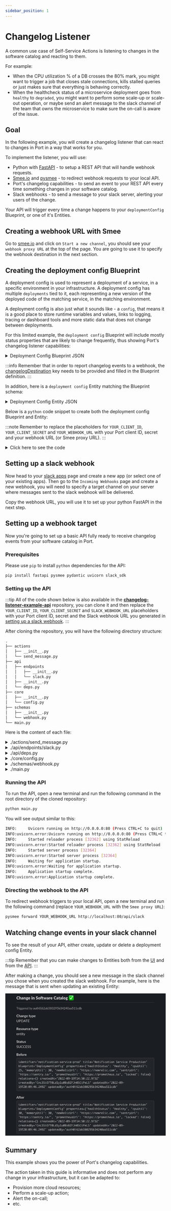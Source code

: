 ```yaml
---
sidebar_position: 1
---
```


# Changelog Listener

A common use case of Self-Service Actions is listening to changes in the software catalog and reacting to them.

For example:

- When the CPU utilization % of a DB crosses the 80% mark, you might want to trigger a job that closes stale connections, kills stalled queries or just makes sure that everything is behaving correctly.
- When the healthcheck status of a microservice deployment goes from `healthy` to `degraded`, you might want to perform some scale-up or scale-out operation, or maybe send an alert message to the slack channel of the team that owns the microservice to make sure the on-call is aware of the issue.

## Goal

In the following example, you will create a changelog listener that can react to changes in Port in a way that works for you.

To implement the listener, you will use:

- Python with [FastAPI](https://fastapi.tiangolo.com/) - to setup a REST API that will handle webhook requests.
- [Smee.io](https://smee.io) and [pysmee](https://pypi.org/project/pysmee/) - to redirect webhook requests to your local API.
- Port's changelog capabilities - to send an event to your REST API every time something changes in your software catalog.
- Slack webhooks - to send a message to your slack server, alerting your users of the change.

Your API will trigger every time a change happens to your `deploymentConfig` Blueprint, or one of it's Entities.

## Creating a webhook URL with Smee

Go to [smee.io](https://smee.io) and click on `Start a new channel`, you should see your `webhook proxy URL` at the top of the page. You are going to use it to specify the webhook destination in the next section.

## Creating the deployment config Blueprint

A deployment config is used to represent a deployment of a service, in a specific environment in your infrastructure. A deployment config has multiple `deployments` tied to it, each representing a new version of the deployed code of the matching service, in the matching environment.

A deployment config is also just what it sounds like - a `config`, that means it is a good place to store runtime variables and values, links to logging, tracing or dashboard tools and more static data that does not change between deployments.

For this limited example, the `deployment config` Blueprint will include mostly status properties that are likely to change frequently, thus showing Port's changelog listener capabilities:

<details>
<summary>Deployment Config Blueprint JSON</summary>

```json showLineNumbers
{
  "identifier": "DeploymentConfig",
  "title": "Deployment Config",
  "icon": "Microservice",
  "schema": {
    "properties": {
      "healthStatus": {
        "type": "string",
        "title": "Health Status",
        "enum": ["Healthy", "Degraded", "Crashed", "Restarting"],
        "enumColors": {
          "Healthy": "green",
          "Degraded": "orange",
          "Crashed": "red",
          "Restarting": "yellow"
        }
      },
      "cpuUtil": {
        "type": "number",
        "title": "CPU Utilization"
      },
      "memoryUtil": {
        "type": "number",
        "title": "Memory Utilization"
      },
      "newRelicUrl": {
        "type": "string",
        "format": "url",
        "title": "New Relic",
        "description": "Link to the new relic dashboard of the service"
      },
      "sentryUrl": {
        "type": "string",
        "format": "url",
        "title": "Sentry URL",
        "description": "Link to the new sentry dashboard of the service"
      },
      "prometheusUrl": {
        "type": "string",
        "format": "url",
        "title": "Prometheus URL"
      },
      "locked": {
        "type": "boolean",
        "title": "Locked",
        "default": false,
        "description": "Are deployments currently allowed for this configuration",
        "icon": "Lock"
      }
    },
    "required": []
  },
  "mirrorProperties": {},
  "formulaProperties": {},
  "relations": {},
  "changelogDestination": {
    "type": "WEBHOOK",
    "url": "YOUR_WEBHOOK_URL"
  }
}
```

</details>

:::info
Remember that in order to report changelog events to a webhook, the [changelogDestination](../../../platform-overview/port-components/blueprint.md#changelog-destination) key needs to be provided and filled in the Blueprint definition.
:::

In addition, here is a `deployment config` Entity matching the Blueprint schema:

<details>
<summary>Deployment Config Entity JSON</summary>

```json showLineNumbers
{
  "identifier": "notification-service-prod",
  "title": "Notification Service Production",
  "properties": {
    "healthStatus": "Healthy",
    "cpuUtil": 25,
    "memoryUtil": 30,
    "newRelicUrl": "https://newrelic.com",
    "sentryUrl": "https://sentry.io/",
    "prometheusUrl": "https://prometheus.io",
    "locked": false
  },
  "relations": {}
}
```

</details>

Below is a `python` code snippet to create both the deployment config Blueprint and Entity:

:::note
Remember to replace the placeholders for `YOUR_CLIENT_ID`, `YOUR_CLIENT_SECRET` and `YOUR_WEBHOOK_URL` with your Port client ID, secret and your webhook URL (or Smee proxy URL).
:::

<details>
<summary>Click here to see the code</summary>

```python showLineNumbers
import requests

CLIENT_ID = 'YOUR_CLIENT_ID'
CLIENT_SECRET = 'YOUR_CLIENT_SECRET'
WEBHOOK_URL = 'YOUR_WEBHOOK_URL'

API_URL = 'https://api.getport.io/v1'

target_blueprint = 'DeploymentConfig'

credentials = {'clientId': CLIENT_ID, 'clientSecret': CLIENT_SECRET}

token_response = requests.post(f'{API_URL}/auth/access_token', json=credentials)

access_token = token_response.json()['accessToken']

headers = {
    'Authorization': f'Bearer {access_token}'
}

blueprint = {
    "identifier": "DeploymentConfig",
    "title": "Deployment Config",
    "icon": "Microservice",
    "schema": {
        "properties": {
            "healthStatus": {
                "type": "string",
                "title": "Health Status",
                "enum": ["Healthy", "Degraded", "Crashed", "Restarting"],
                "enumColors": {
                    "Healthy": "green",
                    "Degraded": "orange",
                    "Crashed": "red",
                    "Restarting": "yellow"
                }
            },
            "cpuUtil": {
                "type": "number",
                "title": "CPU Utilization"
            },
            "memoryUtil": {
                "type": "number",
                "title": "Memory Utilization"
            },
            "newRelicUrl": {
                "type": "string",
                "format": "url",
                "title": "New Relic",
                "description": "Link to the new relic dashboard of the service"
            },
            "sentryUrl": {
                "type": "string",
                "format": "url",
                "title": "Sentry URL",
                "description": "Link to the new sentry dashboard of the service"
            },
            "prometheusUrl": {
                "type": "string",
                "format": "url",
                "title": "Prometheus URL"
            },
            "locked": {
                "type": "boolean",
                "title": "Locked",
                "default": False,
                "description": "Are deployments currently allowed for this configuration",
                "icon": "Lock"
            }
        },
        "required": []
    },
    "mirrorProperties": {},
    "formulaProperties": {},
    "relations": {},
    "changelogDestination": {
        "type": "WEBHOOK",
        "url": WEBHOOK_URL
    }
}

entity = {
    "identifier": "notification-service-prod",
    "title": "Notification Service Production",
    "properties": {
        "healthStatus": "Healthy",
        "cpuUtil": 25,
        "memoryUtil": 30,
        "newRelicUrl": "https://newrelic.com",
        "sentryUrl": "https://sentry.io/",
        "prometheusUrl": "https://prometheus.io",
        "locked": False
    },
    "relations": {}
}

blueprint_response = requests.post(f'{API_URL}/blueprints', headers=headers, json=blueprint)
print(blueprint_response.json())

entity_response = requests.post(f'{API_URL}/blueprints/{target_blueprint}/entities', json=entity, headers=headers)

print(entity_response.json())
```

</details>

## Setting up a slack webhook

Now head to your [slack apps](https://api.slack.com/apps) page and create a new app (or select one of your existing apps). Then go to the `Incoming Webhooks` page and create a new webhook, you will need to specify a target channel on your server where messages sent to the slack webhook will be delivered.

Copy the webhook URL, you will use it to set up your python FastAPI in the next step.

## Setting up a webhook target

Now you're going to set up a basic API fully ready to receive changelog events from your software catalog in Port.

### Prerequisites

Please use `pip` to install `python` dependencies for the API:

```bash showLineNumbers
pip install fastapi pysmee pydantic uvicorn slack_sdk
```

### Setting up the API

:::tip
All of the code shown below is also available in the [**changelog-listener-example-api**](https://github.com/port-labs/port-changelog-listener-example-api) repository, you can clone it and then replace the `YOUR_CLIENT_ID`, `YOUR_CLIENT_SECRET` and `SLACK_WEBHOOK_URL` placeholders with your Port client ID, secret and the Slack webhook URL you generated in [setting up a slack webhook](#setting-up-a-slack-webhook).
:::

After cloning the repository, you will have the following directory structure:

```
.
├── actions
│   ├── __init__.py
│   └── send_message.py
├── api
│   ├── endpoints
│   │   ├── __init__.py
│   │   └── slack.py
│   ├── __init__.py
│   └── deps.py
├── core
│   ├── __init__.py
│   └── config.py
├── schemas
│   ├── __init__.py
│   └── webhook.py
└── main.py
```

Here is the content of each file:

<details>
<summary>./actions/send_message.py</summary>

````python showLineNumbers title=./actions/send_message.py
from core.config import settings
import logging
from typing import Literal, Union
from slack_sdk.webhook import WebhookClient

logging.basicConfig(level=logging.INFO)
logger = logging.getLogger(__name__)


webhook = WebhookClient(settings.SLACK_WEBHOOK_URL)


def send_message_to_slack(
        event: str, resource_type: str,  status: str, before: dict, after: dict, triggered_by: str):
    try:
        logger.info(f"sending message to slack channel")
        response = webhook.send(
            blocks=[
                {
                    "type": "header",
                    "text": {
                        "type": "plain_text",
                        "text": "Change in Software Catalog :white_check_mark:"
                    }
                },
                {
                    "type": "divider"
                },
                {
                    "type": "context",
                    "elements": [
                        {
                            "type": "mrkdwn",
                            "text": f"Triggered by {triggered_by}"
                        }
                    ]
                },
                {
                    "type": "section",
                    "text": {
                        "type": "mrkdwn",
                        "text": f"*Change type*\n{event}"
                    }
                },
                {
                    "type": "section",
                    "text": {
                        "type": "mrkdwn",
                        "text": f"*Resource type*\n{resource_type}"
                    }
                },
                {
                    "type": "section",
                    "text": {
                        "type": "mrkdwn",
                        "text": f"*Status*\n{status}"
                    }
                },
                {
                    "type": "section",
                    "text": {
                        "type": "mrkdwn",
                        "text": f"*Before*\n```{before}```"
                    }
                },
                {
                    "type": "section",
                    "text": {
                        "type": "mrkdwn",
                        "text": f"*After*\n```{after}```"
                    }
                },
                {
                    "type": "divider"
                }
            ]
        )

        logger.info('message sent')
        return response.status_code
    except Exception as err:
        logger.error(f"error sending message: {err}")
        return 500

````

</details>

<details>
<summary>./api/endpoints/slack.py</summary>

```python showLineNumbers title=./api/endpoints/slack.py
import logging
from fastapi import APIRouter, Depends
from datetime import datetime

from actions import send_message
from api.deps import verify_webhook
from core.config import settings
from schemas.webhook import Webhook

logging.basicConfig(level=logging.INFO)
logger = logging.getLogger(__name__)

router = APIRouter()


@router.post("/slack", dependencies=[Depends(verify_webhook)])
async def handle_changelog_webhook(webhook: Webhook):
    logger.info(f"Webhook body: {webhook}")
    event = webhook.action
    resource_type = webhook.resourceType
    status = webhook.status
    before = webhook.diff.before
    after = webhook.diff.after
    triggered_by = webhook.trigger.by.userId
    response = send_message.send_message_to_slack(event, resource_type, status, before, after, triggered_by)
    return {
        "status": response
    }

```

</details>

<details>
<summary>./api/deps.py</summary>

```python showLineNumbers title=./api/deps.py
import base64
import hashlib
import hmac
from datetime import timedelta, timezone, datetime
from fastapi import Request, Header, HTTPException

from core.config import settings


async def verify_webhook(request: Request, x_port_timestamp: str = Header(), x_port_signature: str = Header()):
    try:
        body = await request.body()
        data = body if isinstance(body, str) else body.decode()
        to_sign = f"{x_port_timestamp}.{data}".encode()
        signature = hmac.new(settings.PORT_CLIENT_SECRET.encode(), to_sign, hashlib.sha256).digest()
        expected_sig = base64.b64encode(signature).decode()
        assert expected_sig == x_port_signature.split(",")[1]

        time_tolerance = timedelta(minutes=5)
        now = datetime.now(tz=timezone.utc)
        timestamp = datetime.fromtimestamp(float(x_port_timestamp) / 1000.0, tz=timezone.utc)
        assert (now - time_tolerance) <= timestamp <= (now + time_tolerance)
    except Exception:
        raise HTTPException(status_code=400, detail="x-port headers invalid")

```

</details>

<details>
<summary>./core/config.py</summary>

```python showLineNumbers title=./core/config.py
from pydantic import BaseSettings


class Settings(BaseSettings):
    PROJECT_NAME = "ChangelogRest"

    API_STR: str = "/api"

    PORT_API_URL: str = "https://api.getport.io/v1"
    PORT_CLIENT_ID: str = 'YOUR_CLIENT_ID'
    PORT_CLIENT_SECRET: str = 'YOUR_CLIENT_SECRET'
    SLACK_WEBHOOK_URL: str = "YOUR_WEBHOOK_URL"

    class Config:
        case_sensitive = True


settings = Settings()

```

</details>

<details>
<summary>./schemas/webhook.py</summary>

```python showLineNumbers title=./schemas/webhook.py
from typing import Optional, Union, Literal
from pydantic import BaseModel
from datetime import datetime


class By(BaseModel):
    orgId: str
    userId: str


class Trigger(BaseModel):
    by: By
    origin: Union[Literal['UI'], Literal['API']]
    at: datetime


class Context(BaseModel):
    blueprint: Optional[str]
    entity: Optional[str]
    runId: Optional[str]


class Before(BaseModel):
    identifier: str
    title: str
    blueprint: str
    properties: dict
    relations: dict
    createdAt: str
    createdBy: str
    updatedAt: str
    updatedBy: str


class After(BaseModel):
    identifier: str
    title: str
    blueprint: str
    properties: dict
    relations: dict
    createdAt: str
    createdBy: str
    updatedAt: str
    updatedBy: str


class Diff(BaseModel):
    before: Optional[Before]
    after: Optional[After]


class Webhook(BaseModel):
    action: Union[Literal['CREATE'], Literal['UPDATE'], Literal['DELETE']]
    resourceType: Union[Literal['run'], Literal['entity'], Literal['blueprint']]
    status: str
    trigger: Trigger
    context: Context
    diff: Diff

```

</details>

<details>
<summary>./main.py</summary>

```python showLineNumbers title=./main.py
import uvicorn
from fastapi import FastAPI

from api.endpoints.slack import router
from core.config import settings

app = FastAPI(
    title=settings.PROJECT_NAME, openapi_url=f"{settings.API_STR}/openapi.json"
)

app.include_router(router, prefix=settings.API_STR)


if __name__ == "__main__":
    uvicorn.run("main:app", host="0.0.0.0", port=80, reload=True)
```

</details>

### Running the API

To run the API, open a new terminal and run the following command in the root directory of the cloned repository:

```bash showLineNumbers
python main.py
```

You will see output similar to this:

```bash showLineNumbers
INFO:     Uvicorn running on http://0.0.0.0:80 (Press CTRL+C to quit)
INFO:uvicorn.error:Uvicorn running on http://0.0.0.0:80 (Press CTRL+C to quit)
INFO:     Started reloader process [32362] using StatReload
INFO:uvicorn.error:Started reloader process [32362] using StatReload
INFO:     Started server process [32364]
INFO:uvicorn.error:Started server process [32364]
INFO:     Waiting for application startup.
INFO:uvicorn.error:Waiting for application startup.
INFO:     Application startup complete.
INFO:uvicorn.error:Application startup complete.
```

### Directing the webhook to the API

To redirect webhook triggers to your local API, open a new terminal and run the following command (replace `YOUR_WEBHOOK_URL` with the `Smee proxy URL`):

```bash showLineNumbers
pysmee forward YOUR_WEBHOOK_URL http://localhost:80/api/slack
```

## Watching change events in your slack channel

To see the result of your API, either create, update or delete a deployment config Entity.

:::tip
Remember that you can make changes to Entities both from the [UI](../../entity-basics.md#from-the-ui) and from the [API](../../entity-basics.md#from-the-api).
:::

After making a change, you should see a new message in the slack channel you chose when you created the slack webhook. For example, here is the message that is sent when updating an existing Entity:

![Software catalog changelog slack message](../../../../static/img/tutorial/self-service-actions/webhook-actions/changelog-listener/changelog-slack-message.png)

## Summary

This example shows you the power of Port's changelog capabilities.

The action taken in this guide is informative and does not perform any change in your infrastructure, but it can be adapted to:

- Provision more cloud resources;
- Perform a scale-up action;
- Alert the on-call;
- etc.
